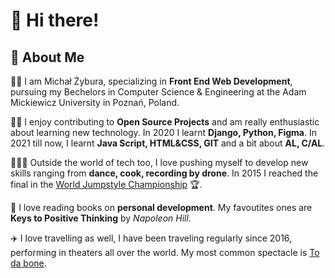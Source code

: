 # 👋 Hi there! 


## 🚀 About Me 

🧑‍🎓 I am Michał Żybura, specializing in **Front End Web Development**, pursuing my Bechelors in Computer Science & Engineering at the Adam Mickiewicz University in Poznań, Poland.

🧑‍🏫 I enjoy contributing to **Open Source Projects** and am really enthusiastic about learning new technology. In 2020 I learnt **Django, Python, Figma**. In 2021 till now, I learnt **Java Script, HTML&CSS, GIT** and a bit about **AL, C/AL**.

🕺🍳🎥 Outside the world of tech too, I love pushing myself to develop new skills ranging from **dance, cook, recording by drone**. In 2015 I reached the final in the [World Jumpstyle Championship](https://youtu.be/wk1Tl1nGswg) 🏆. 

📖 I love reading books on **personal development**. My favoutites ones are **Keys to Positive Thinking** by *Napoleon Hill*. 

✈️ I love travelling as well, I have been traveling regularly since 2016, performing in theaters all over the world. My most common spectacle is [To da bone](https://youtu.be/s9leiul63ic). 

